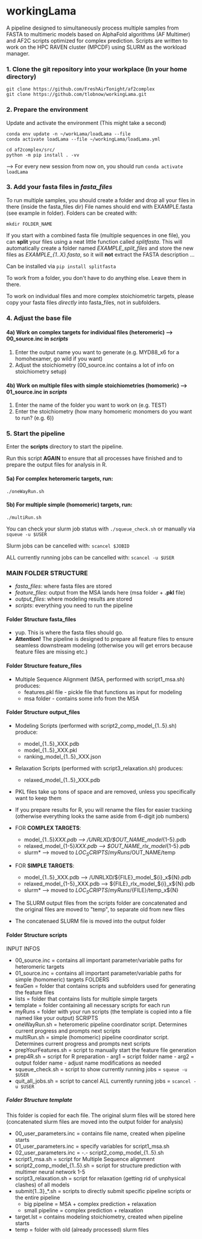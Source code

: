 # workingLama
A pipeline designed to simultaneously process multiple samples from FASTA to multimeric models based on AlphaFold algorithms (AF Multimer) and AF2C scripts optimized for complex prediction. Scripts are written to work on the HPC RAVEN cluster (MPCDF) using SLURM as the workload manager.

### 1. Clone the git repository into your workplace (In your home directory)

```
git clone https://github.com/FreshAirTonight/af2complex
git clone https://github.com/tlobnow/workingLama.git
```

### 2. Prepare the environment

Update and activate the environment (This might take a second)

```
conda env update -n ~/workLama/loadLama --file
conda activate loadLama --file ~/workingLama/loadLama.yml

cd af2complex/src/
python -m pip install . -vv
```


--> For every new session from now on, you should run `conda activate loadLama`


### 3. Add your fasta files in *fasta_files*

To run multiple samples, you should create a folder and drop all your files in there (inside the  fasta_files dir)
File names should end with EXAMPLE.fasta (see example in folder). Folders can be created with:

```
mkdir FOLDER_NAME
```

If you start with a combined fasta file (multiple sequences in one file), you can **split** your files using a neat little function called *splitfasta*. This will automatically create a folder named *EXAMPLE_split_files* and store the new files as *EXAMPLE_{1..X}.fasta*, so it will **not** extract the FASTA description ...

Can be installed via `pip install splitfasta`

To work from a folder, you don't have to do anything else. Leave them in there.

To work on individual files and more complex stoichiometric targets, please copy your fasta files *directly* into fasta_files, not in subfolders.


### 4. Adjust the base file

#### 4a) Work on complex targets for individual files (heteromeric) --> 00_source.inc in *scripts*

1. Enter the output name you want to generate (e.g. MYD88_x6 for a homohexamer, go wild if you want)
2. Adjust the stoichiometry (00_source.inc contains a lot of info on stoichiometry setup)

#### 4b) Work on multiple files with simple stoichiometries (homomeric) --> 01_source.inc in *scripts*

1. Enter the name of the folder you want to work on (e.g. TEST)
2. Enter the stoichiometry (how many homomeric monomers do you want to run? (e.g. 6))


### 5. Start the pipeline

Enter the **scripts** directory to start the pipeline.

Run this script **AGAIN** to ensure that all processes have finished and to prepare the output files for analysis in R.

#### 5a) For complex heteromeric targets, run:

```
./oneWayRun.sh
```

#### 5b) For multiple simple (homomeric) targets, run:

```
./multiRun.sh
```

You can check your slurm job status with `./squeue_check.sh` or manually via `squeue -u $USER`

Slurm jobs can be cancelled with: `scancel $JOBID`

ALL currently running jobs can be cancelled with: `scancel -u $USER`


### MAIN FOLDER STRUCTURE

  - *fasta_files*: where fasta files are stored
  - *feature_files*: output from the MSA lands here (msa folder + **.pkl** file)
  - *output_files*:  where modeling results are stored
  - *scripts*: everything you need to run the pipeline

#### Folder Structure **fasta_files**

  - yup. This is where the fasta files should go.
  - **Attention!** The pipeline is designed to prepare all feature files to ensure seamless downstream modeling (otherwise you will get errors because feature files are missing etc.)

#### Folder Structure **feature_files**

  - Multiple Sequence Alignment (MSA, performed with script1_msa.sh) produces:
    - features.pkl file - pickle file that functions as input for modeling
    - msa folder - contains some info from the MSA

#### Folder Structure **output_files**

  - Modeling Scripts (performed with script2_comp_model_{1..5}.sh) produce:
    - model_{1..5}_XXX.pdb
    - model_{1..5}_XXX.pkl
    - ranking_model_{1..5}_XXX.json
    
  - Relaxation Scripts (performed with script3_relaxation.sh) produces:
    - relaxed_model_{1..5}_XXX.pdb

  - PKL files take up tons of space and are removed, unless you specifically want to keep them

  - If you prepare results for R, you will rename the files for easier tracking (otherwise everything looks the same aside from 6-digit job numbers)
  - FOR **COMPLEX TARGETS**:
    - model_{1..5}_XXX.pdb --> /UNRLXD/$OUT_NAME_model_{1-5}.pdb
    - relaxed_model_{1-5}_XXX.pdb --> $OUT_NAME_rlx_model_{1-5}.pdb                  
    - slurm* --> moved to ${LOC_SCRIPTS}/myRuns/$OUT_NAME/temp

  - FOR **SIMPLE TARGETS**:
    - model_{1..5}_XXX.pdb --> /UNRLXD/${FILE}_model_${i}_x${N}.pdb    
    - relaxed_model_{1-5}_XXX.pdb --> ${FILE}_rlx_model_${i}_x${N}.pdb
    - slurm* --> moved to ${LOC_SCRIPTS}/myRuns/${FILE}/temp_x${N}

  - The SLURM output files from the scripts folder are concatenated and the original files are moved to "temp", to separate old from new files
  - The concatenaed SLURM file is moved into the output folder


#### Folder Structure **scripts**

INPUT INFOS
  - 00_source.inc = contains all important parameter/variable paths for heteromeric targets
  - 01_source.inc = contains all important parameter/variable paths for simple (homomeric) targets
FOLDERS
  - feaGen = folder that contains scripts and subfolders used for generating the feature files
  - lists = folder that contains lists for multiple simple targets
  - template = folder containing all necessary scripts for each run
  - myRuns = folder with your run scripts (the template is copied into a file named like your output)
SCRIPTS
  - oneWayRun.sh = heteromeric pipeline coordinator script. Determines current progress and prompts next scripts
  - multiRun.sh = simple (homomeric) pipeline coordinator script. Determines current progress and prompts next scripts
  - prepYourFeatures.sh = script to manually start the feature file generation
  - prep4R.sh = script for R preparation 
        - arg1 = script folder name
        - arg2 = output folder name 
        - adjust name modifications as needed
  - squeue_check.sh = script to show currently running jobs = `squeue -u $USER`
  - quit_all_jobs.sh = script to cancel ALL currently running jobs = `scancel -u $USER`

##### Folder Structure **template**

This folder is copied for each file. The original slurm files will be stored here (concatenated slurm files are moved into the output folder for analysis)

  - 00_user_parameters.inc  = contains file name, created when pipeline starts
  - 01_user_parameters.inc  = specify variables for script1_msa.sh
  - 02_user_parameters.inc  = -.- script2_comp_model_{1..5}.sh
  - script1_msa.sh          = script for Multiple Sequence alignment
  - script2_comp_model_{1..5}.sh = script for structure prediction with multimer neural network 1-5
  - script3_relaxation.sh   = script for relaxation (getting rid of unphysical clashes) of all models
  - submit{1..3}_*.sh	    = scripts to directly submit specific pipeline scripts or the entire pipeline
	- big pipeline      = MSA + complex prediction + relaxation
	- small pipeline    = complex prediction + relaxation
  - target.lst              = contains modeling stoichiometry, created when pipeline starts
  - temp                    = folder with old (already processed) slurm files
